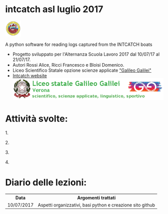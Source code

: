 # intcatch asl luglio 2017        
<img src="image/logouni.png" height=50> 


A python software for reading logs captured from the INTCATCH boats

- Progetto sviluppato per l'Alternanza Scuola Lavoro 2017 dal 10/07/17 al 21/07/17.
- Autori Rossi Alice, Ricci Francesco e Bloisi Domenico.
- Liceo Scientifico Statale opzione scienze applicate ["Galileo Galilei"](https://www.galileivr.gov.it/)
- [Intcatch website](http://intcatch.eu/)
![GitHub Logo](image/logogalilei.png)
 
<h1>Attività svolte:</h1>

 <p> 1. </p>
<p> 2. </p>
<p> 3. </p>
 <p> 4. </p>


 <h1> Diario delle lezioni: </h1>
<table class="classtable">
			<tr>
				<th>Data</th>
                                <th>Argomenti trattati </th>
			</tr>
			<tr>
				<td>10/07/2017</td>
				<td>Aspetti organizzativi, basi python e creazione sito github</td>
			</tr>
